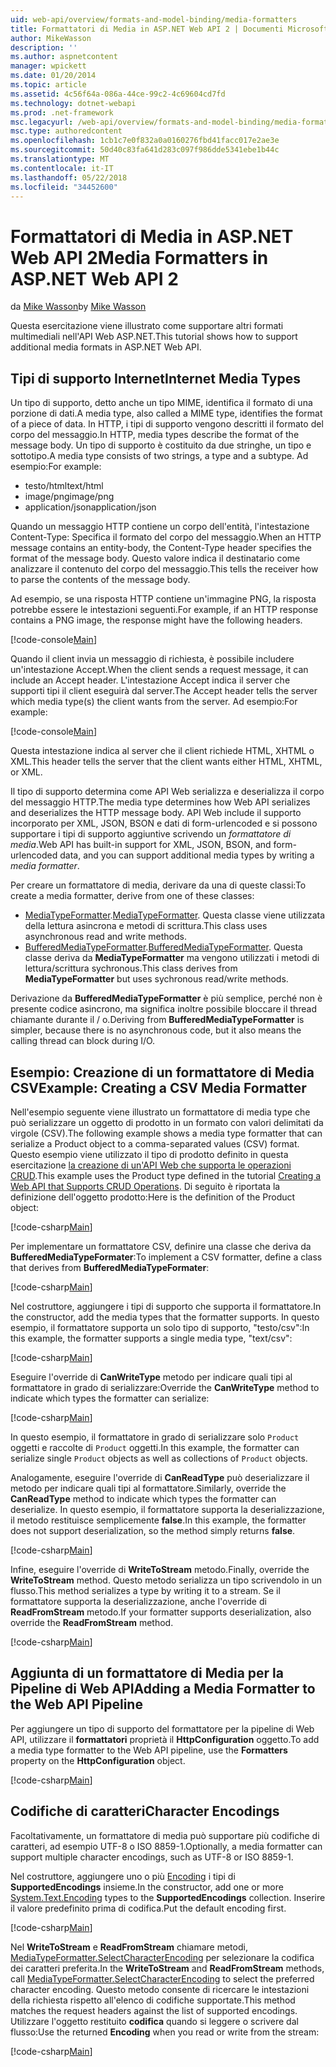 ```yaml
---
uid: web-api/overview/formats-and-model-binding/media-formatters
title: Formattatori di Media in ASP.NET Web API 2 | Documenti Microsoft
author: MikeWasson
description: ''
ms.author: aspnetcontent
manager: wpickett
ms.date: 01/20/2014
ms.topic: article
ms.assetid: 4c56f64a-086a-44ce-99c2-4c69604cd7fd
ms.technology: dotnet-webapi
ms.prod: .net-framework
msc.legacyurl: /web-api/overview/formats-and-model-binding/media-formatters
msc.type: authoredcontent
ms.openlocfilehash: 1cb1c7e0f832a0a0160276fbd41facc017e2ae3e
ms.sourcegitcommit: 50d40c83fa641d283c097f986dde5341ebe1b44c
ms.translationtype: MT
ms.contentlocale: it-IT
ms.lasthandoff: 05/22/2018
ms.locfileid: "34452600"
---
```

<a name="media-formatters-in-aspnet-web-api-2"></a><span data-ttu-id="152ff-102">Formattatori di Media in ASP.NET Web API 2</span><span class="sxs-lookup"><span data-stu-id="152ff-102">Media Formatters in ASP.NET Web API 2</span></span>
====================
<span data-ttu-id="152ff-103">da [Mike Wasson](https://github.com/MikeWasson)</span><span class="sxs-lookup"><span data-stu-id="152ff-103">by [Mike Wasson](https://github.com/MikeWasson)</span></span>

<span data-ttu-id="152ff-104">Questa esercitazione viene illustrato come supportare altri formati multimediali nell'API Web ASP.NET.</span><span class="sxs-lookup"><span data-stu-id="152ff-104">This tutorial shows how to support additional media formats in ASP.NET Web API.</span></span>

## <a name="internet-media-types"></a><span data-ttu-id="152ff-105">Tipi di supporto Internet</span><span class="sxs-lookup"><span data-stu-id="152ff-105">Internet Media Types</span></span>

<span data-ttu-id="152ff-106">Un tipo di supporto, detto anche un tipo MIME, identifica il formato di una porzione di dati.</span><span class="sxs-lookup"><span data-stu-id="152ff-106">A media type, also called a MIME type, identifies the format of a piece of data.</span></span> <span data-ttu-id="152ff-107">In HTTP, i tipi di supporto vengono descritti il formato del corpo del messaggio.</span><span class="sxs-lookup"><span data-stu-id="152ff-107">In HTTP, media types describe the format of the message body.</span></span> <span data-ttu-id="152ff-108">Un tipo di supporto è costituito da due stringhe, un tipo e sottotipo.</span><span class="sxs-lookup"><span data-stu-id="152ff-108">A media type consists of two strings, a type and a subtype.</span></span> <span data-ttu-id="152ff-109">Ad esempio:</span><span class="sxs-lookup"><span data-stu-id="152ff-109">For example:</span></span>

- <span data-ttu-id="152ff-110">testo/html</span><span class="sxs-lookup"><span data-stu-id="152ff-110">text/html</span></span>
- <span data-ttu-id="152ff-111">image/png</span><span class="sxs-lookup"><span data-stu-id="152ff-111">image/png</span></span>
- <span data-ttu-id="152ff-112">application/json</span><span class="sxs-lookup"><span data-stu-id="152ff-112">application/json</span></span>

<span data-ttu-id="152ff-113">Quando un messaggio HTTP contiene un corpo dell'entità, l'intestazione Content-Type: Specifica il formato del corpo del messaggio.</span><span class="sxs-lookup"><span data-stu-id="152ff-113">When an HTTP message contains an entity-body, the Content-Type header specifies the format of the message body.</span></span> <span data-ttu-id="152ff-114">Questo valore indica il destinatario come analizzare il contenuto del corpo del messaggio.</span><span class="sxs-lookup"><span data-stu-id="152ff-114">This tells the receiver how to parse the contents of the message body.</span></span>

<span data-ttu-id="152ff-115">Ad esempio, se una risposta HTTP contiene un'immagine PNG, la risposta potrebbe essere le intestazioni seguenti.</span><span class="sxs-lookup"><span data-stu-id="152ff-115">For example, if an HTTP response contains a PNG image, the response might have the following headers.</span></span>

[!code-console[Main](media-formatters/samples/sample1.cmd)]

<span data-ttu-id="152ff-116">Quando il client invia un messaggio di richiesta, è possibile includere un'intestazione Accept.</span><span class="sxs-lookup"><span data-stu-id="152ff-116">When the client sends a request message, it can include an Accept header.</span></span> <span data-ttu-id="152ff-117">L'intestazione Accept indica il server che supporti tipi il client eseguirà dal server.</span><span class="sxs-lookup"><span data-stu-id="152ff-117">The Accept header tells the server which media type(s) the client wants from the server.</span></span> <span data-ttu-id="152ff-118">Ad esempio:</span><span class="sxs-lookup"><span data-stu-id="152ff-118">For example:</span></span>

[!code-console[Main](media-formatters/samples/sample2.cmd)]

<span data-ttu-id="152ff-119">Questa intestazione indica al server che il client richiede HTML, XHTML o XML.</span><span class="sxs-lookup"><span data-stu-id="152ff-119">This header tells the server that the client wants either HTML, XHTML, or XML.</span></span>

<span data-ttu-id="152ff-120">Il tipo di supporto determina come API Web serializza e deserializza il corpo del messaggio HTTP.</span><span class="sxs-lookup"><span data-stu-id="152ff-120">The media type determines how Web API serializes and deserializes the HTTP message body.</span></span> <span data-ttu-id="152ff-121">API Web include il supporto incorporato per XML, JSON, BSON e dati di form-urlencoded e si possono supportare i tipi di supporto aggiuntive scrivendo un *formattatore di media*.</span><span class="sxs-lookup"><span data-stu-id="152ff-121">Web API has built-in support for XML, JSON, BSON, and form-urlencoded data, and you can support additional media types by writing a *media formatter*.</span></span>

<span data-ttu-id="152ff-122">Per creare un formattatore di media, derivare da una di queste classi:</span><span class="sxs-lookup"><span data-stu-id="152ff-122">To create a media formatter, derive from one of these classes:</span></span>

- <span data-ttu-id="152ff-123">[MediaTypeFormatter](https://msdn.microsoft.com/library/system.net.http.formatting.mediatypeformatter.aspx).</span><span class="sxs-lookup"><span data-stu-id="152ff-123">[MediaTypeFormatter](https://msdn.microsoft.com/library/system.net.http.formatting.mediatypeformatter.aspx).</span></span> <span data-ttu-id="152ff-124">Questa classe viene utilizzata della lettura asincrona e metodi di scrittura.</span><span class="sxs-lookup"><span data-stu-id="152ff-124">This class uses asynchronous read and write methods.</span></span>
- <span data-ttu-id="152ff-125">[BufferedMediaTypeFormatter](https://msdn.microsoft.com/library/system.net.http.formatting.bufferedmediatypeformatter.aspx).</span><span class="sxs-lookup"><span data-stu-id="152ff-125">[BufferedMediaTypeFormatter](https://msdn.microsoft.com/library/system.net.http.formatting.bufferedmediatypeformatter.aspx).</span></span> <span data-ttu-id="152ff-126">Questa classe deriva da **MediaTypeFormatter** ma vengono utilizzati i metodi di lettura/scrittura sychronous.</span><span class="sxs-lookup"><span data-stu-id="152ff-126">This class derives from **MediaTypeFormatter** but uses sychronous read/write methods.</span></span>

<span data-ttu-id="152ff-127">Derivazione da **BufferedMediaTypeFormatter** è più semplice, perché non è presente codice asincrono, ma significa inoltre possibile bloccare il thread chiamante durante il / o.</span><span class="sxs-lookup"><span data-stu-id="152ff-127">Deriving from **BufferedMediaTypeFormatter** is simpler, because there is no asynchronous code, but it also means the calling thread can block during I/O.</span></span>

## <a name="example-creating-a-csv-media-formatter"></a><span data-ttu-id="152ff-128">Esempio: Creazione di un formattatore di Media CSV</span><span class="sxs-lookup"><span data-stu-id="152ff-128">Example: Creating a CSV Media Formatter</span></span>

<span data-ttu-id="152ff-129">Nell'esempio seguente viene illustrato un formattatore di media type che può serializzare un oggetto di prodotto in un formato con valori delimitati da virgole (CSV).</span><span class="sxs-lookup"><span data-stu-id="152ff-129">The following example shows a media type formatter that can serialize a Product object to a comma-separated values (CSV) format.</span></span> <span data-ttu-id="152ff-130">Questo esempio viene utilizzato il tipo di prodotto definito in questa esercitazione [la creazione di un'API Web che supporta le operazioni CRUD](../older-versions/creating-a-web-api-that-supports-crud-operations.md).</span><span class="sxs-lookup"><span data-stu-id="152ff-130">This example uses the Product type defined in the tutorial [Creating a Web API that Supports CRUD Operations](../older-versions/creating-a-web-api-that-supports-crud-operations.md).</span></span> <span data-ttu-id="152ff-131">Di seguito è riportata la definizione dell'oggetto prodotto:</span><span class="sxs-lookup"><span data-stu-id="152ff-131">Here is the definition of the Product object:</span></span>

[!code-csharp[Main](media-formatters/samples/sample3.cs)]

<span data-ttu-id="152ff-132">Per implementare un formattatore CSV, definire una classe che deriva da **BufferedMediaTypeFormater**:</span><span class="sxs-lookup"><span data-stu-id="152ff-132">To implement a CSV formatter, define a class that derives from **BufferedMediaTypeFormater**:</span></span>

[!code-csharp[Main](media-formatters/samples/sample4.cs)]

<span data-ttu-id="152ff-133">Nel costruttore, aggiungere i tipi di supporto che supporta il formattatore.</span><span class="sxs-lookup"><span data-stu-id="152ff-133">In the constructor, add the media types that the formatter supports.</span></span> <span data-ttu-id="152ff-134">In questo esempio, il formattatore supporta un solo tipo di supporto, &quot;testo/csv&quot;:</span><span class="sxs-lookup"><span data-stu-id="152ff-134">In this example, the formatter supports a single media type, &quot;text/csv&quot;:</span></span>

[!code-csharp[Main](media-formatters/samples/sample5.cs)]

<span data-ttu-id="152ff-135">Eseguire l'override di **CanWriteType** metodo per indicare quali tipi al formattatore in grado di serializzare:</span><span class="sxs-lookup"><span data-stu-id="152ff-135">Override the **CanWriteType** method to indicate which types the formatter can serialize:</span></span>

[!code-csharp[Main](media-formatters/samples/sample6.cs)]

<span data-ttu-id="152ff-136">In questo esempio, il formattatore in grado di serializzare solo `Product` oggetti e raccolte di `Product` oggetti.</span><span class="sxs-lookup"><span data-stu-id="152ff-136">In this example, the formatter can serialize single `Product` objects as well as collections of `Product` objects.</span></span>

<span data-ttu-id="152ff-137">Analogamente, eseguire l'override di **CanReadType** può deserializzare il metodo per indicare quali tipi al formattatore.</span><span class="sxs-lookup"><span data-stu-id="152ff-137">Similarly, override the **CanReadType** method to indicate which types the formatter can deserialize.</span></span> <span data-ttu-id="152ff-138">In questo esempio, il formattatore supporta la deserializzazione, il metodo restituisce semplicemente **false**.</span><span class="sxs-lookup"><span data-stu-id="152ff-138">In this example, the formatter does not support deserialization, so the method simply returns **false**.</span></span>

[!code-csharp[Main](media-formatters/samples/sample7.cs)]

<span data-ttu-id="152ff-139">Infine, eseguire l'override di **WriteToStream** metodo.</span><span class="sxs-lookup"><span data-stu-id="152ff-139">Finally, override the **WriteToStream** method.</span></span> <span data-ttu-id="152ff-140">Questo metodo serializza un tipo scrivendolo in un flusso.</span><span class="sxs-lookup"><span data-stu-id="152ff-140">This method serializes a type by writing it to a stream.</span></span> <span data-ttu-id="152ff-141">Se il formattatore supporta la deserializzazione, anche l'override di **ReadFromStream** metodo.</span><span class="sxs-lookup"><span data-stu-id="152ff-141">If your formatter supports deserialization, also override the **ReadFromStream** method.</span></span>

[!code-csharp[Main](media-formatters/samples/sample8.cs)]

## <a name="adding-a-media-formatter-to-the-web-api-pipeline"></a><span data-ttu-id="152ff-142">Aggiunta di un formattatore di Media per la Pipeline di Web API</span><span class="sxs-lookup"><span data-stu-id="152ff-142">Adding a Media Formatter to the Web API Pipeline</span></span>

<span data-ttu-id="152ff-143">Per aggiungere un tipo di supporto del formattatore per la pipeline di Web API, utilizzare il **formattatori** proprietà il **HttpConfiguration** oggetto.</span><span class="sxs-lookup"><span data-stu-id="152ff-143">To add a media type formatter to the Web API pipeline, use the **Formatters** property on the **HttpConfiguration** object.</span></span>

[!code-csharp[Main](media-formatters/samples/sample9.cs)]

## <a name="character-encodings"></a><span data-ttu-id="152ff-144">Codifiche di caratteri</span><span class="sxs-lookup"><span data-stu-id="152ff-144">Character Encodings</span></span>

<span data-ttu-id="152ff-145">Facoltativamente, un formattatore di media può supportare più codifiche di caratteri, ad esempio UTF-8 o ISO 8859-1.</span><span class="sxs-lookup"><span data-stu-id="152ff-145">Optionally, a media formatter can support multiple character encodings, such as UTF-8 or ISO 8859-1.</span></span>

<span data-ttu-id="152ff-146">Nel costruttore, aggiungere uno o più [Encoding](https://msdn.microsoft.com/library/system.text.encoding.aspx) i tipi di **SupportedEncodings** insieme.</span><span class="sxs-lookup"><span data-stu-id="152ff-146">In the constructor, add one or more [System.Text.Encoding](https://msdn.microsoft.com/library/system.text.encoding.aspx) types to the **SupportedEncodings** collection.</span></span> <span data-ttu-id="152ff-147">Inserire il valore predefinito prima di codifica.</span><span class="sxs-lookup"><span data-stu-id="152ff-147">Put the default encoding first.</span></span>

[!code-csharp[Main](media-formatters/samples/sample10.cs?highlight=6-7)]

<span data-ttu-id="152ff-148">Nel **WriteToStream** e **ReadFromStream** chiamare metodi, [MediaTypeFormatter.SelectCharacterEncoding](https://msdn.microsoft.com/library/hh969054.aspx) per selezionare la codifica dei caratteri preferita.</span><span class="sxs-lookup"><span data-stu-id="152ff-148">In the **WriteToStream** and **ReadFromStream** methods, call [MediaTypeFormatter.SelectCharacterEncoding](https://msdn.microsoft.com/library/hh969054.aspx) to select the preferred character encoding.</span></span> <span data-ttu-id="152ff-149">Questo metodo consente di ricercare le intestazioni della richiesta rispetto all'elenco di codifiche supportate.</span><span class="sxs-lookup"><span data-stu-id="152ff-149">This method matches the request headers against the list of supported encodings.</span></span> <span data-ttu-id="152ff-150">Utilizzare l'oggetto restituito **codifica** quando si leggere o scrivere dal flusso:</span><span class="sxs-lookup"><span data-stu-id="152ff-150">Use the returned **Encoding** when you read or write from the stream:</span></span>

[!code-csharp[Main](media-formatters/samples/sample11.cs?highlight=3,5)]
